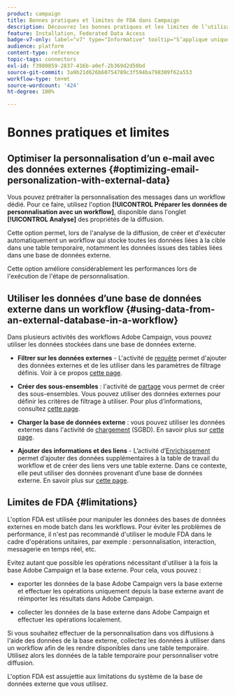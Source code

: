```yaml
---
product: campaign
title: Bonnes pratiques et limites de FDA dans Campaign
description: Découvrez les bonnes pratiques et les limites de l’utilisation d’une base de données externe (FDA)
feature: Installation, Federated Data Access
badge-v7-only: label="v7" type="Informative" tooltip="S’applique uniquement à Campaign Classic v7"
audience: platform
content-type: reference
topic-tags: connectors
exl-id: f3980859-2837-416b-a0ef-2b369d2d50bd
source-git-commit: 3a9b21d626b60754789c3f594ba798309f62a553
workflow-type: tm+mt
source-wordcount: '424'
ht-degree: 100%

---
```


# Bonnes pratiques et limites



## Optimiser la personnalisation d’un e-mail avec des données externes {#optimizing-email-personalization-with-external-data}

Vous pouvez prétraiter la personnalisation des messages dans un workflow dédié. Pour ce faire, utilisez l&#39;option **[!UICONTROL Préparer les données de personnalisation avec un workflow]**, disponible dans l&#39;onglet **[!UICONTROL Analyse]** des propriétés de la diffusion.

Cette option permet, lors de l&#39;analyse de la diffusion, de créer et d&#39;exécuter automatiquement un workflow qui stocke toutes les données liées à la cible dans une table temporaire, notamment les données issues des tables liées dans une base de données externe.

Cette option améliore considérablement les performances lors de l&#39;exécution de l&#39;étape de personnalisation.

## Utiliser les données d’une base de données externe dans un workflow {#using-data-from-an-external-database-in-a-workflow}

Dans plusieurs activités des workflows Adobe Campaign, vous pouvez utiliser les données stockées dans une base de données externe.

* **Filtrer sur les données externes** - L&#39;activité de [requête](../../workflow/using/targeting-data.md#selecting-data) permet d&#39;ajouter des données externes et de les utiliser dans les paramètres de filtrage définis. Voir à ce propos [cette page](../../workflow/using/targeting-data.md#selecting-data).

* **Créer des sous-ensembles** : l&#39;activité de [partage](../../workflow/using/split.md) vous permet de créer des sous-ensembles. Vous pouvez utiliser des données externes pour définir les critères de filtrage à utiliser. Pour plus d’informations, consultez [cette page](../../workflow/using/split.md).

* **Charger la base de données externe** : vous pouvez utiliser les données externes dans l&#39;activité de [chargement](../../workflow/using/data-loading--rdbms-.md) (SGBD). En savoir plus sur [cette page](../../workflow/using/data-loading--rdbms-.md).

* **Ajouter des informations et des liens** - L’activité d’[Enrichissement](../../workflow/using/enrichment.md) permet d’ajouter des données supplémentaires à la table de travail du workflow et de créer des liens vers une table externe. Dans ce contexte, elle peut utiliser des données provenant d’une base de données externe. En savoir plus sur [cette page](../../workflow/using/enrichment.md).

## Limites de FDA {#limitations}

L&#39;option FDA est utilisée pour manipuler les données des bases de données externes en mode batch dans les workflows. Pour éviter les problèmes de performance, il n&#39;est pas recommandé d&#39;utiliser le module FDA dans le cadre d&#39;opérations unitaires, par exemple : personnalisation, interaction, messagerie en temps réel, etc.

Evitez autant que possible les opérations nécessitant d&#39;utiliser à la fois la base Adobe Campaign et la base externe. Pour cela, vous pouvez :

* exporter les données de la base Adobe Campaign vers la base externe et effectuer les opérations uniquement depuis la base externe avant de réimporter les résultats dans Adobe Campaign.

* collecter les données de la base externe dans Adobe Campaign et effectuer les opérations localement.

Si vous souhaitez effectuer de la personnalisation dans vos diffusions à l&#39;aide des données de la base externe, collectez les données à utiliser dans un workflow afin de les rendre disponibles dans une table temporaire. Utilisez alors les données de la table temporaire pour personnaliser votre diffusion.

L&#39;option FDA est assujettie aux limitations du système de la base de données externe que vous utilisez.
